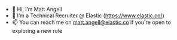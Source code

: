 - 👋 Hi, I’m Matt Angell
- 👀 I’m a Technical Recruiter @ Elastic (https://www.elastic.co/)
- 📫 You can reach me on matt.angell@elastic.co if you're open to exploring a new role
